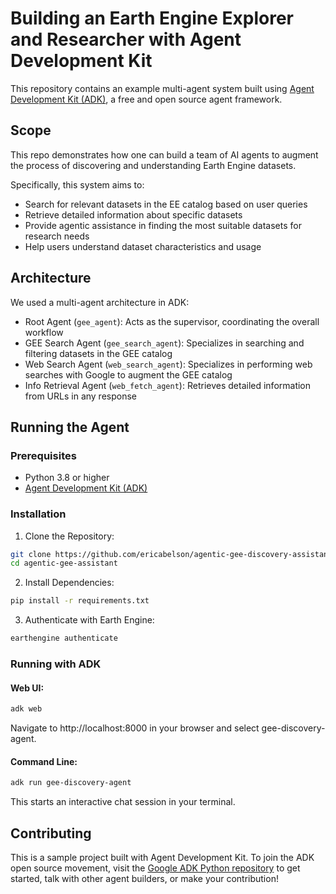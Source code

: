 ﻿# Building an Earth Engine Explorer and Researcher with Agent Development Kit

This repository contains an example multi-agent system built using [Agent
Development Kit (ADK)](https://google.github.io/adk-docs/), a free and open
source agent framework.

## Scope

This repo demonstrates how one can build a team of AI agents to augment the
process of discovering and understanding Earth Engine datasets.

Specifically, this system aims to:

- Search for relevant datasets in the EE catalog based on user queries
- Retrieve detailed information about specific datasets
- Provide agentic assistance in finding the most suitable datasets for research needs
- Help users understand dataset characteristics and usage

## Architecture

We used a multi-agent architecture in ADK:

- Root Agent (`gee_agent`): Acts as the supervisor, coordinating the overall workflow
- GEE Search Agent (`gee_search_agent`): Specializes in searching and filtering datasets in the GEE catalog
- Web Search Agent (`web_search_agent`): Specializes in performing web searches with Google to augment the GEE catalog
- Info Retrieval Agent (`web_fetch_agent`): Retrieves detailed information from URLs in any response

## Running the Agent

### Prerequisites

- Python 3.8 or higher
- [Agent Development Kit (ADK)](https://google.github.io/adk-docs/)

### Installation

1. Clone the Repository:
```bash
git clone https://github.com/ericabelson/agentic-gee-discovery-assistant.git
cd agentic-gee-assistant
```

2. Install Dependencies:
```bash
pip install -r requirements.txt
```

3. Authenticate with Earth Engine:
```bash
earthengine authenticate
```

### Running with ADK

#### Web UI:
```bash
adk web
```
Navigate to http://localhost:8000 in your browser and select gee-discovery-agent.

#### Command Line:
```bash
adk run gee-discovery-agent
```
This starts an interactive chat session in your terminal.

## Contributing

This is a sample project built with Agent Development Kit. To join the ADK open
source movement, visit the
[Google ADK Python repository](https://github.com/google/adk-python)
to get started, talk with other agent builders, or make your contribution!
